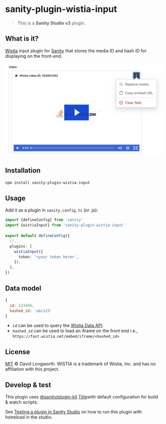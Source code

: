 # sanity-plugin-wistia-input

> This is a **Sanity Studio v3** plugin.

## What is it?

[Wistia](https://wistia.com/) input plugin for [Sanity](https://sanity.io/) that stores the media ID and hash ID for displaying on the front-end.

![Plugin with a video selected](https://github.com/abovedave/sanity-wistia-input/raw/main/assets/wistia-input-video.png)

## Installation

```sh
npm install sanity-plugin-wistia-input
```

## Usage

Add it as a plugin in `sanity.config.ts` (or .js):

```ts
import {defineConfig} from 'sanity'
import {wistiaInput} from 'sanity-plugin-wistia-input'

export default defineConfig({
  //...
  plugins: [
    wistiaInput({
      token: '<your token here>',
    }),
  ],
})
```

## Data model

```js
{
  id: 123456,
  hashed_id: 'abc123'
}
```

- `id` can be used to query the [Wistia Data API](https://wistia.com/support/developers/data-api).
- `hashed_id` can be used to load an iframe on the front end i.e., `https://fast.wistia.net/embed/iframe/<hashed_id>`

## License

[MIT](LICENSE) © David Longworth. WISTIA is a trademark of Wistia, Inc. and has no affiliation with this project.

## Develop & test

This plugin uses [@sanity/plugin-kit](https://github.com/sanity-io/plugin-kit)
[Title](.prettierignore)with default configuration for build & watch scripts.

See [Testing a plugin in Sanity Studio](https://github.com/sanity-io/plugin-kit#testing-a-plugin-in-sanity-studio)
on how to run this plugin with hotreload in the studio.
